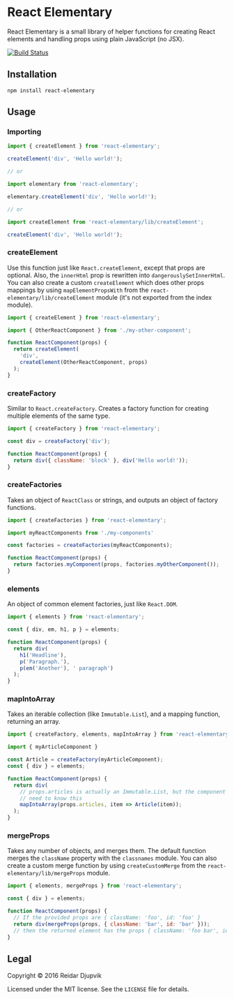 # React Elementary

React Elementary is a small library of helper functions for creating React
elements and handling props using plain JavaScript (no JSX).

[![Build Status](https://travis-ci.org/thirdhand/react-elementary.svg?branch=master)](https://travis-ci.org/thirdhand/react-elementary)

## Installation

```
npm install react-elementary
```

## Usage

### Importing

```javascript
import { createElement } from 'react-elementary';

createElement('div', 'Hello world!');

// or

import elementary from 'react-elementary';

elementary.createElement('div', 'Hello world!');

// or

import createElement from 'react-elementary/lib/createElement';

createElement('div', 'Hello world!');
```

### createElement

Use this function just like `React.createElement`, except that props are
optional. Also, the `innerHtml` prop is rewritten into
`dangerouslySetInnerHtml`. You can also create a custom `createElement` which
does other props mappings by using `mapElementPropsWith` from the
`react-elementary/lib/createElement` module (it's not exported from the index
module).

```javascript
import { createElement } from 'react-elementary';

import { OtherReactComponent } from './my-other-component';

function ReactComponent(props) {
  return createElement(
    'div',
    createElement(OtherReactComponent, props)
  );
}
```

### createFactory

Similar to `React.createFactory`. Creates a factory function for creating
multiple elements of the same type.

```javascript
import { createFactory } from 'react-elementary';

const div = createFactory('div');

function ReactComponent(props) {
  return div({ className: 'block' }, div('Hello world!'));
}
```

### createFactories

Takes an object of `ReactClass` or strings, and outputs an object of factory
functions.

```javascript
import { createFactories } from 'react-elementary';

import myReactComponents from './my-components'

const factories = createFactories(myReactComponents);

function ReactComponent(props) {
  return factories.myComponent(props, factories.myOtherComponent());
}
```

### elements

An object of common element factories, just like `React.DOM`.

```javascript
import { elements } from 'react-elementary';

const { div, em, h1, p } = elements;

function ReactComponent(props) {
  return div(
    h1('Headline'),
    p('Paragraph.'),
    p(em('Another'), ' paragraph')
  );
}
```

### mapIntoArray

Takes an iterable collection (like `Immutable.List`), and a mapping function,
returning an array.

```javascript
import { createFactory, elements, mapIntoArray } from 'react-elementary';

import { myArticleComponent }

const Article = createFactory(myArticleComponent);
const { div } = elements;

function ReactComponent(props) {
  return div(
    // props.articles is actually an Immutable.List, but the component doesn't
    // need to know this
    mapIntoArray(props.articles, item => Article(item));
  );
}
```

### mergeProps

Takes any number of objects, and merges them. The default function merges the
`className` property with the `classnames` module. You can also create a custom
merge function by using `createCustomMerge` from the
`react-elementary/lib/mergeProps` module.

```javascript
import { elements, mergeProps } from 'react-elementary';

const { div } = elements;

function ReactComponent(props) {
  // If the provided props are { className: 'foo', id: 'foo' }
  return div(mergeProps(props, { className: 'bar', id: 'bar' }));
  // then the returned element has the props { className: 'foo bar', id: 'bar' }
}
```

## Legal

Copyright © 2016 Reidar Djupvik

Licensed under the MIT license. See the `LICENSE` file for details.
